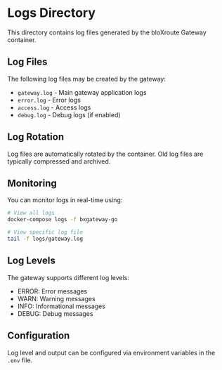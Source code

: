 # Logs Directory

This directory contains log files generated by the bloXroute Gateway container.

## Log Files

The following log files may be created by the gateway:

- `gateway.log` - Main gateway application logs
- `error.log` - Error logs
- `access.log` - Access logs
- `debug.log` - Debug logs (if enabled)

## Log Rotation

Log files are automatically rotated by the container. Old log files are typically compressed and archived.

## Monitoring

You can monitor logs in real-time using:

```bash
# View all logs
docker-compose logs -f bxgateway-go

# View specific log file
tail -f logs/gateway.log
```

## Log Levels

The gateway supports different log levels:
- ERROR: Error messages
- WARN: Warning messages  
- INFO: Informational messages
- DEBUG: Debug messages

## Configuration

Log level and output can be configured via environment variables in the `.env` file.
